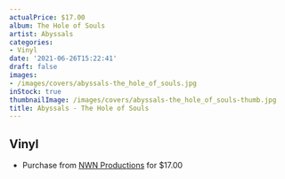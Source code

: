 ```yaml
---
actualPrice: $17.00
album: The Hole of Souls
artist: Abyssals
categories:
- Vinyl
date: '2021-06-26T15:22:41'
draft: false
images:
- /images/covers/abyssals-the_hole_of_souls.jpg
inStock: true
thumbnailImage: /images/covers/abyssals-the_hole_of_souls-thumb.jpg
title: Abyssals - The Hole of Souls
---
```


## Vinyl
* Purchase from [NWN Productions](http://shop.nwnprod.com/index.php?route=product/product&path=75&product_id=15307&sort=pd.name&order=ASC) for $17.00
